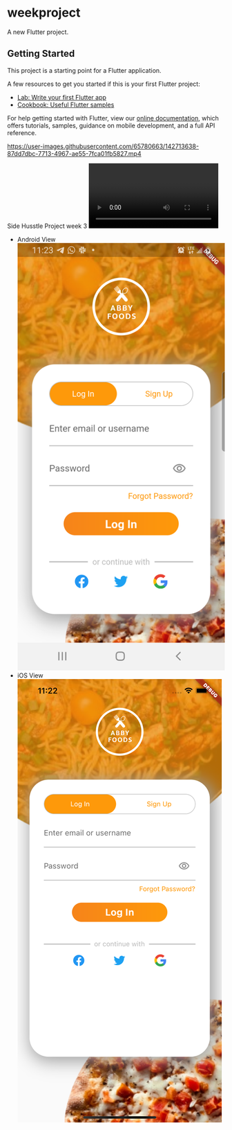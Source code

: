 # weekproject

A new Flutter project.

## Getting Started

This project is a starting point for a Flutter application.

A few resources to get you started if this is your first Flutter project:

- [Lab: Write your first Flutter app](https://flutter.dev/docs/get-started/codelab)
- [Cookbook: Useful Flutter samples](https://flutter.dev/docs/cookbook)

For help getting started with Flutter, view our
[online documentation](https://flutter.dev/docs), which offers tutorials,
samples, guidance on mobile development, and a full API reference.


https://user-images.githubusercontent.com/65780663/142713638-87dd7dbc-7713-4967-ae55-7fca01fb5827.mp4


Side Husstle Project week 3
![](assets/images/Recording.mp4)

-   Android View
![](assets/images/emulator.png)
-   iOS View
![](assets/images/Simulator.png)  
